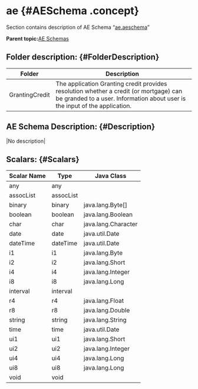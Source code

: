 # ae {#AESchema .concept}

Section contains description of AE Schema “[ae.aeschema](ae.aeschema)”

**Parent topic:**[AE Schemas](../../../../../../modules/demo_Enterprise/dita/projects/GrantingCredit/common/aeschema.md)

## Folder description: {#FolderDescription}

|Folder|Description|
|------|-----------|
|GrantingCredit|The application Granting credit provides resolution whether a credit \(or mortgage\) can be granded to a user. Information about user is the input of the application.|

## AE Schema Description: {#Description}

|No description|

## Scalars: {#Scalars}

|Scalar Name|Type|Java Class|
|-----------|----|----------|
|any|any| |
|assocList|assocList| |
|binary|binary|java.lang.Byte\[\]|
|boolean|boolean|java.lang.Boolean|
|char|char|java.lang.Character|
|date|date|java.util.Date|
|dateTime|dateTime|java.util.Date|
|i1|i1|java.lang.Byte|
|i2|i2|java.lang.Short|
|i4|i4|java.lang.Integer|
|i8|i8|java.lang.Long|
|interval|interval| |
|r4|r4|java.lang.Float|
|r8|r8|java.lang.Double|
|string|string|java.lang.String|
|time|time|java.util.Date|
|ui1|ui1|java.lang.Short|
|ui2|ui2|java.lang.Integer|
|ui4|ui4|java.lang.Long|
|ui8|ui8|java.lang.Long|
|void|void| |

